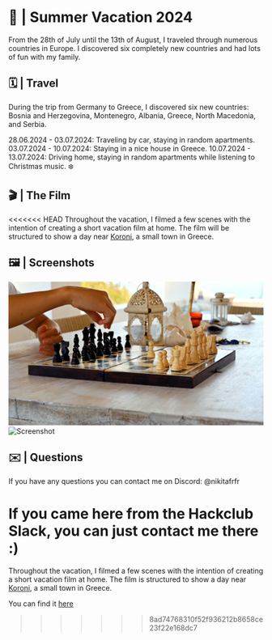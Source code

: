 # 🌴 | Summer Vacation 2024

From the 28th of July until the 13th of August, I traveled through numerous countries in Europe. I discovered six completely new countries and had lots of fun with my family.

## 🗓 | Travel

During the trip from Germany to Greece, I discovered six new countries: Bosnia and Herzegovina, Montenegro, Albania, Greece, North Macedonia, and Serbia.

28.06.2024 - 03.07.2024: Traveling by car, staying in random apartments.
03.07.2024 - 10.07.2024: Staying in a nice house in Greece.
10.07.2024 - 13.07.2024: Driving home, staying in random apartments while listening to Christmas music. ❄️

## 🎬 | The Film

<<<<<<< HEAD
Throughout the vacation, I filmed a few scenes with the intention of creating a short vacation film at home. The film will be structured to show a day near [Koroni](https://en.wikipedia.org/wiki/Koroni), a small town in Greece.


## 🖼️ | Screenshots

![Screenshot](screenshot1.png)
![Screenshot](screenshot2.png)

## ✉️ | Questions

If you have any questions you can contact me on Discord: @nikitafrfr

If you came here from the Hackclub Slack, you can just contact me there :)
=======
Throughout the vacation, I filmed a few scenes with the intention of creating a short vacation film at home. The film is structured to show a day near [Koroni](https://en.wikipedia.org/wiki/Koroni), a small town in Greece.

You can find it [here](https://www.youtube.com/watch?v=ZYHqZWJe-ig)
>>>>>>> 8ad74768310f52f936212b8658ce23f22e168dc7
